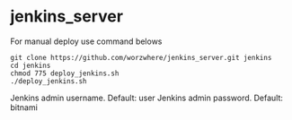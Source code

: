 # jenkins_server

For manual deploy use command belows
```
git clone https://github.com/worzwhere/jenkins_server.git jenkins
cd jenkins
chmod 775 deploy_jenkins.sh
./deploy_jenkins.sh
```

Jenkins admin username. Default: user
Jenkins admin password. Default: bitnami
